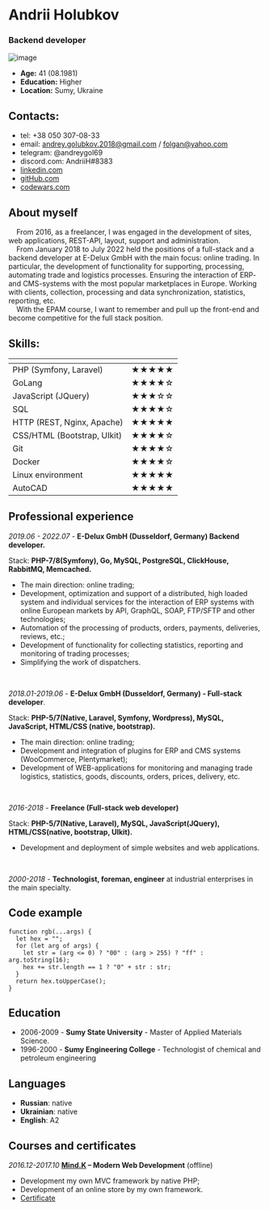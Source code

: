 # Andrii Holubkov
### Backend developer
![image](https://drive.google.com/uc?export=view&id=15_s9m2bXzg2iTm_olMuyEnEh5HD1hbDg)
  * **Age:** 41 (08.1981)
  * **Education:** Higher
  * **Location:** Sumy, Ukraine

## Contacts:
* tel: +38 050 307-08-33
* email: andrey.golubkov.2018@gmail.com / folgan@yahoo.com
* telegram: @andreygol69
* discord.com: AndriiH#8383
* [linkedin.com](https://www.linkedin.com/in/andrey-golubkov/)
* [gitHub.com](https://github.com/Folganoid)
* [codewars.com](https://www.codewars.com/users/Folganoid)

## About myself
&nbsp; &nbsp; From 2016, as a freelancer, I was engaged in the development of sites, web applications, REST-API, layout, support and administration.\
&nbsp; &nbsp; From January 2018 to July 2022 held the positions of a full-stack and a backend developer at E-Delux GmbH with the main focus: online trading. In particular, the development of functionality for supporting, processing, automating trade and logistics processes. Ensuring the interaction of ERP- and CMS-systems with  the most popular marketplaces in Europe. Working with clients, collection, processing and data synchronization, statistics, reporting, etc.\
&nbsp; &nbsp; With the EPAM course, I want to remember and pull up the front-end and become competitive for the full stack position.

## Skills:

| <!-- -->    | <!-- --> |
|-------------|-------------|
| PHP (Symfony, Laravel)         | ★★★★★         |
| GoLang                         | ★★★★☆         |
| JavaScript (JQuery)            | ★★★☆☆         |
| SQL                            | ★★★★☆         |
| HTTP (REST, Nginx, Apache)    | ★★★★★         |
| CSS/HTML (Bootstrap, UIkit)   | ★★★★☆         |
| Git                            | ★★★★☆          |
| Docker                         | ★★★★☆         |
| Linux environment             | ★★★★★         |
| AutoCAD                       | ★★★★★            |

## Professional experience
*2019.06 - 2022.07* - **E-Delux GmbH (Dusseldorf, Germany) Backend developer.**

Stack: **PHP-7/8(Symfony), Go, MySQL, PostgreSQL, ClickHouse, RabbitMQ, Memcached.**
- The main direction: online trading;
- Development, optimization and support of a distributed, high loaded system  and  individual  services  for  the interaction of ERP systems with online European markets by API, GraphQL, SOAP, FTP/SFTP and other technologies;
- Automation   of the  processing  of  products,  orders, payments, deliveries, reviews, etc.;
- Development of functionality for collecting statistics, reporting and monitoring of trading processes;
- Simplifying the work of dispatchers.
<br/>

*2018.01-2019.06* - **E-Delux GmbH (Dusseldorf, Germany) - Full-stack developer**.

Stack: **PHP-5/7(Native, Laravel, Symfony, Wordpress), MySQL, JavaScript, HTML/CSS (native, bootstrap).**
- The main direction: online trading;
- Development and integration of plugins for ERP and CMS systems (WooCommerce, Plentymarket);
- Development  of  WEB-applications  for  monitoring  and managing trade logistics, statistics, goods, discounts, orders, prices, delivery, etc.
<br/>

*2016-2018* - **Freelance (Full-stack web developer)**

Stack: **PHP-5/7(Native, Laravel), MySQL, JavaScript(JQuery), HTML/CSS(native, bootstrap, UIkit).**
- Development and deployment of simple websites and web applications.
<br/>

*2000-2018* - **Technologist, foreman, engineer** at industrial enterprises in the main specialty.

## Code example
```
function rgb(...args) {
  let hex = "";
  for (let arg of args) {
    let str = (arg <= 0) ? "00" : (arg > 255) ? "ff" : arg.toString(16);
    hex += str.length == 1 ? "0" + str : str;
  }
  return hex.toUpperCase();
}
```

## Education
 * 2006-2009 - **Sumy State University** - Master of Applied Materials Science.
 * 1996-2000 - **Sumy Engineering College** - Technologist of chemical and petroleum engineering

## Languages
* **Russian**: native
* **Ukrainian**: native
* **English**: A2

## Courses and certificates
*2016.12-2017.10* **[Mind.K](https://www.mindk.com) – Modern Web Development** (offline)
- Development my own MVC framework by native PHP;
- Development of an online store by my own framework.
- [Certificate](https://www.mindk.com/certificates/5970abf2c645c77074255422/)